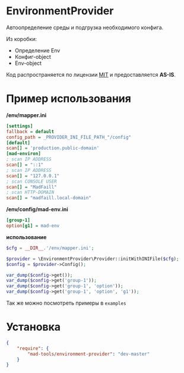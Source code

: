 EnvironmentProvider
===================

Автоопределение среды и подгрузка необходимого конфига.

Из коробки:

- Определение Env
- Конфиг-object
- Env-object

Код распространяется по лицензии [MIT](http://opensource.org/licenses/MIT) и предоставляется **AS-IS**.

Пример использования
====================

**/env/mapper.ini**

```ini
[settings]
fallback = default
config_path = _PROVIDER_INI_FILE_PATH_"/config"
[default]
scan[] = 'production.public-domain'
[mad-environ]
; scan IP ADDRESS
scan[] = "::1"
; scan IP ADDRESS
scan[] = "127.0.0.1"
; scan CONSOLE USER
scan[] = "MadFaill"
; scan HTTP-DOMAIN
scan[] = "madfaill.local-domain"
```

**/env/config/mad-env.ini**

```ini
[group-1]
option[g1] = mad-env
```

**использование**

```php
$cfg = __DIR__.'/env/mapper.ini';

$provider = \EnvironmentProvider\Provider::initWithINIFile($cfg);
$config = $provider->Config();

var_dump($config->get());
var_dump($config->get('group-1'));
var_dump($config->get('group-1', 'option'));
var_dump($config->get('group-1', 'option', 'g1'));
```

Так же можно посмотреть примеры в `examples`

Установка
=========

```json
{
    "require": {
        "mad-tools/environment-provider": "dev-master"
    }
}
```

